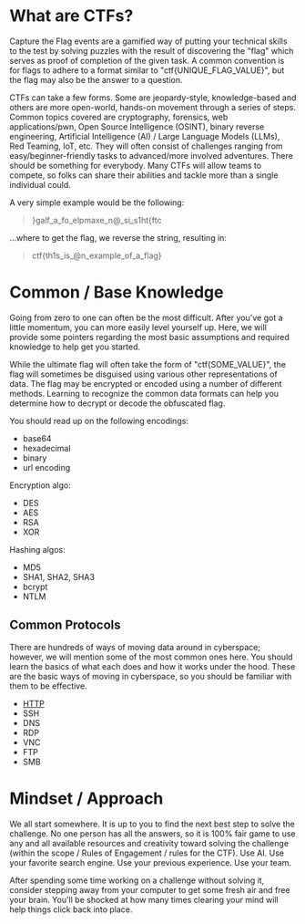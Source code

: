 # What are CTFs? 

Capture the Flag events are a gamified way of putting your technical skills to the test by solving puzzles with the result of discovering the "flag" which serves as proof of completion of the given task. A common convention is for flags to adhere to a format similar to "ctf{UNIQUE_FLAG_VALUE}", but the flag may also be the answer to a question.

CTFs can take a few forms. 
Some are jeopardy-style, knowledge-based and others are more open-world, hands-on movement through a series of steps. 
Common topics covered are cryptography, forensics, web applications/pwn, Open Source Intelligence (OSINT), binary reverse engineering, Artificial Intelligence (AI) / Large Language Models (LLMs), Red Teaming, IoT, etc. 
They will often consist of challenges ranging from easy/beginner-friendly tasks to advanced/more involved adventures. There should be something for everybody. 
Many CTFs will allow teams to compete, so folks can share their abilities and tackle more than a single individual could.

A very simple example would be the following:

> }galf_a_fo_elpmaxe_n@_si_s1ht{ftc

...where to get the flag, we reverse the string, resulting in:

> ctf{th1s_is_@n_example_of_a_flag}

# Common / Base Knowledge

Going from zero to one can often be the most difficult. After you've got a little momentum, you can more easily level yourself up.
Here, we will provide some pointers regarding the most basic assumptions and required knowledge to help get you started.

While the ultimate flag will often take the form of "ctf{SOME_VALUE}", the flag will sometimes be disguised using various other representations of data. 
The flag may be encrypted or encoded using a number of different methods. Learning to recognize the common data formats can help you determine how to decrypt or decode the obfuscated flag.

You should read up on the following encodings: 
- base64
- hexadecimal
- binary
- url encoding

Encryption algo: 
- DES
- AES
- RSA
- XOR

Hashing algos:
- MD5
- SHA1, SHA2, SHA3
- bcrypt
- NTLM

## Common Protocols

There are hundreds of ways of moving data around in cyberspace; however, we will mention some of the most common ones here.
You should learn the basics of what each does and how it works under the hood. These are the basic ways of moving in cyberspace, so you should be familiar with them to be effective.

- [HTTP](https://www.youtube.com/watch?v=TvRyJmPjcbw)
- SSH
- DNS
- RDP
- VNC
- FTP
- SMB

# Mindset / Approach

We all start somewhere. It is up to you to find the next best step to solve the challenge. No one person has all the answers, so it is 100% fair game to use any and all available resources and creativity toward solving the challenge (within the scope / Rules of Engagement / rules for the CTF).
Use AI. Use your favorite search engine. Use your previous experience. Use your team. 

After spending some time working on a challenge without solving it, consider stepping away from your computer to get some fresh air and free your brain. You'll be shocked at how many times clearing your mind will help things click back into place.
